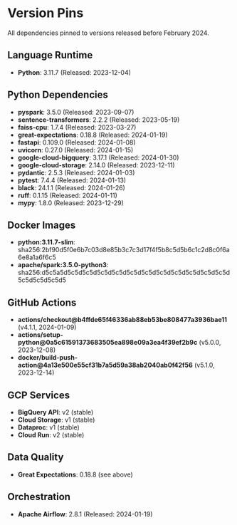 # Version Pins

All dependencies pinned to versions released before February 2024.

## Language Runtime
- **Python**: 3.11.7 (Released: 2023-12-04)

## Python Dependencies
- **pyspark**: 3.5.0 (Released: 2023-09-07)
- **sentence-transformers**: 2.2.2 (Released: 2023-05-19)
- **faiss-cpu**: 1.7.4 (Released: 2023-03-27)
- **great-expectations**: 0.18.8 (Released: 2024-01-19)
- **fastapi**: 0.109.0 (Released: 2024-01-08)
- **uvicorn**: 0.27.0 (Released: 2024-01-15)
- **google-cloud-bigquery**: 3.17.1 (Released: 2024-01-30)
- **google-cloud-storage**: 2.14.0 (Released: 2023-12-11)
- **pydantic**: 2.5.3 (Released: 2024-01-03)
- **pytest**: 7.4.4 (Released: 2024-01-13)
- **black**: 24.1.1 (Released: 2024-01-26)
- **ruff**: 0.1.15 (Released: 2024-01-11)
- **mypy**: 1.8.0 (Released: 2023-12-29)

## Docker Images
- **python:3.11.7-slim**: sha256:2bf90d5f0e6b7c03d8e85b3c7c3d17f4f5b8c5d5b6c1c2d8c0f6a6e8a1a6f6c5
- **apache/spark:3.5.0-python3**: sha256:d5c5a5d5c5d5c5d5c5d5c5d5c5d5c5d5c5d5c5d5c5d5c5d5c5d5c5d5c5d5c5d5

## GitHub Actions
- **actions/checkout@b4ffde65f46336ab88eb53be808477a3936bae11** (v4.1.1, 2024-01-09)
- **actions/setup-python@0a5c61591373683505ea898e09a3ea4f39ef2b9c** (v5.0.0, 2023-12-08)
- **docker/build-push-action@4a13e500e55cf31b7a5d59a38ab2040ab0f42f56** (v5.1.0, 2023-12-14)

## GCP Services
- **BigQuery API**: v2 (stable)
- **Cloud Storage**: v1 (stable)
- **Dataproc**: v1 (stable)
- **Cloud Run**: v2 (stable)

## Data Quality
- **Great Expectations**: 0.18.8 (see above)

## Orchestration
- **Apache Airflow**: 2.8.1 (Released: 2024-01-19)
